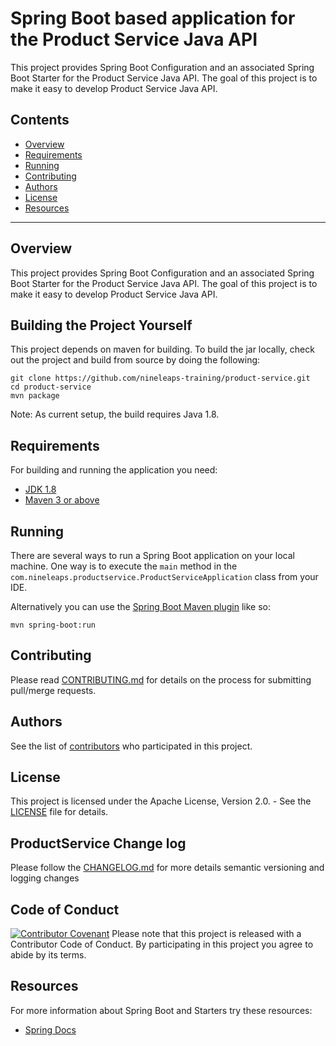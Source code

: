 # Spring Boot based application for the Product Service Java API

This project provides Spring Boot Configuration and an associated Spring Boot Starter for the Product Service Java API. The goal of this project is to make it easy to develop Product Service Java API.

## Contents

* [Overview](#overview)
* [Requirements](#requirements)
* [Running](#running)
* [Contributing](#contributing)
* [Authors](#authors)
* [License](#license)
* [Resources](#resources)

---

## Overview

This project provides Spring Boot Configuration and an associated Spring Boot Starter for the Product Service Java API. The goal of this project is to make it easy to develop Product Service Java API.

## Building the Project Yourself

This project depends on maven for building. To build the jar locally, check out the project and build from source by doing the following:

    git clone https://github.com/nineleaps-training/product-service.git
    cd product-service
    mvn package

Note: As current setup, the build requires Java 1.8.

## Requirements

For building and running the application you need:

- [JDK 1.8](http://www.oracle.com/technetwork/java/javase/downloads/jdk8-downloads-2133151.html)
- [Maven 3 or above](https://maven.apache.org)

## Running

There are several ways to run a Spring Boot application on your local machine. One way is to execute the `main` method in the `com.nineleaps.productservice.ProductServiceApplication` class from your IDE.

Alternatively you can use the [Spring Boot Maven plugin](https://docs.spring.io/spring-boot/docs/current/reference/html/build-tool-plugins-maven-plugin.html) like so:

```shell
mvn spring-boot:run
```

## Contributing

Please read [CONTRIBUTING.md](CONTRIBUTING.md) for details on the process for submitting pull/merge requests.

## Authors

See the list of [contributors](https://github.com/nineleaps-training/product-service/graphs/contributors/) who participated in this project.

## License

This project is licensed under the Apache License, Version 2.0. - See the [LICENSE](LICENSE.txt) file for details.

## ProductService Change log

Please follow the [CHANGELOG.md](CHANGELOG.md) for more details semantic versioning and logging changes

## Code of Conduct
[![Contributor Covenant](https://img.shields.io/badge/Contributor%20Covenant-v1.4%20adopted-ff69b4.svg)](CODE_OF_CONDUCT.md)
Please note that this project is released with a Contributor Code of Conduct. By participating in this project you agree to abide by its terms.

## Resources

For more information about Spring Boot and Starters try these resources:

- [Spring Docs](https://spring.io/projects/spring-boot)

